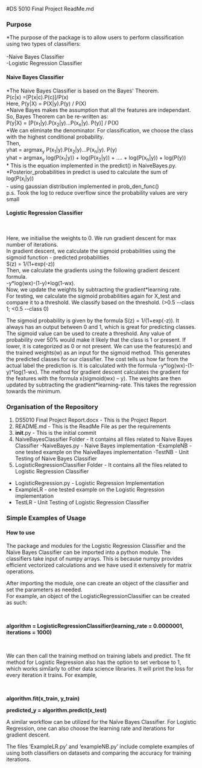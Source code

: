 #DS 5010 Final Project ReadMe.md

<h3> Purpose </h3>

*The purpose of the package is to allow users to perform classification using two types of classifiers:
                <br>
                <br>
                -Naive Bayes Classifier <br>
                -Logistic Regression Classifier
                <br>
<h4> Naive Bayes Classifier</h4>
<p>
*The Naive Bayes Classifier is based on the Bayes' Theorem.
  <br>
  P(c|x) =[P(x|c).P(c)]/P(x)
  <br>
  Here, 
  P(y|X) =  P(X|y).P(y) / P(X)
  <br>
  *Naive Bayes makes the assumption that all the features are independant. So, Bayes Theorem can be re-written as:
  <br>
  P(y|X) = [P(x<sub>1</sub>|y).P(x<sub>2</sub>|y)...P(x<sub>n</sub>|y). P(y)] / P(X)<br>
  *We can eliminate the denominator. For classification, we choose the class with the highest conditional probability. 
  <br>
  Then,
  <br>
  yhat = argmax<sub>y</sub> P(x<sub>1</sub>|y).P(x<sub>2</sub>|y)...P(x<sub>n</sub>|y). P(y)<br>
  yhat = argmax<sub>y</sub> log(P(x<sub>1</sub>|y)) + log(P(x<sub>2</sub>|y)) + .... + log(P(x<sub>n</sub>|y)) + log(P(y)) 
 <br>* This is the equation implemented in the predict() in NaiveBayes.py. 
  <br>
  *Posterior_probabilities in predict is used to calculate the sum of log(P(x<sub>i</sub>|y)) <br>
            - using gaussian distribution implemented in prob_den_func()
  <br> p.s. Took the log to reduce overflow since the probability values are very small
</p>

<h4> Logistic Regression Classifier</h4>
<br>
<p> Here, we initialise the weights to 0. We run gradient descent for max number of iterations. 
<br>
 In gradient descent, we calculate the sigmoid probabilities using the sigmoid function - predicted probabilities
  <br>
  S(z) = 1/(1+exp(-z))
  <br>
  Then, we calculate the gradients using the following gradient descent formula. 
  <br>
  -y*log(wx)-(1-y)*log(1-wx). 
  <br>
  Now, we update the weights by subtracting the gradient*learning rate. 
  <br>
  For testing, we calculate the sigmoid probabilities again for X_test and compare it to a threshold. We classify based on the threshold. (>0.5 --class 1; <0.5 --class 0)
</p>

<p>The sigmoid probability is given by the formula S(z) = 1/(1+exp(-z)). It always has an output between 0 and 1, which is great for predicting classes.
The sigmoid value can be used to create a threshold. Any value of probability over 50% would make it likely that the class is 1 or present. If lower, it is categorized as 0 or not present. We can use the features(x) and the trained weights(w) as an input for the sigmoid method. This generates the predicted classes for our classifier.
The cost tells us how far from the actual label the prediction is. It is calculated with the formula -y*log(wx)-(1-y)*log(1-wx). The method for gradient descent calculates the gradient for the features with the formula x(sigmoid(wx) – y). The weights are then updated by subtracting the gradient*learning-rate. This takes the regression towards the minimum.
</p>


<h3> Organisation of the Repository </h3>

1. DS5010 Final Project Report.docx - This is the Project Report
2. README.md - This is the ReadMe File as per the requirements
3. __init__.py - This is the initial commit
4. NaiveBayesClassifier Folder - It contains all files related to Naive Bayes Classifier
-NaiveBayes.py - Naive Bayes implementation 
-ExampleNB - one tested example on the NaiveBayes implementation
-TestNB - Unit Testing of Naive Bayes Classifier
5. LogisticRegressionClassifier Folder - It contains all the files related to Logistic Regression Classifier
- LogisticRegression.py - Logistic Regression Implementation 
- ExampleLR - one tested example on the Logistic Regression implementation 
- TestLR - Unit Testing of Logistic Regression Classifier


<h3> Simple Examples of Usage </h3>

<h4> How to use </h4>

<p> The package and modules for the Logistic Regression Classifier and the Naïve Bayes Classifier can be imported into a python module. The classifiers take input of numpy arrays. This is because numpy provides efficient vectorized calculations and we have used it extensively for matrix operations. 

 <br>

After importing the module, one can create an object of the classifier and set the parameters as needed.
<br>
For example, an object of the LogisticRegressionClassifier can be created as such:
<br>
</p>
<br>

**algorithm = LogisticRegressionClassifier(learning_rate = 0.0000001, iterations = 1000)**

<br>
<p>
  We can then call the training method on training labels and predict. The fit method for Logistic Regression also has the option to set verbose to 1, which works similarly to other data science libraries. It will print the loss for every iteration it trains. For example,</p>

<br>

 **algorithm.fit(x_train, y_train)**
<br>

**predicted_y = algorithm.predict(x_test)**

<p>
  A similar workflow can be utilized for the Naïve Bayes Classifier. For Logistic Regression, one can also choose the learning rate and iterations for gradient descent.</p>
            
 <p>
  The files ‘ExampleLR.py’ and ‘exampleNB.py’ include complete examples of using both classifiers on datasets and comparing the accuracy for training iterations.
  </p>
  
  
                
         
